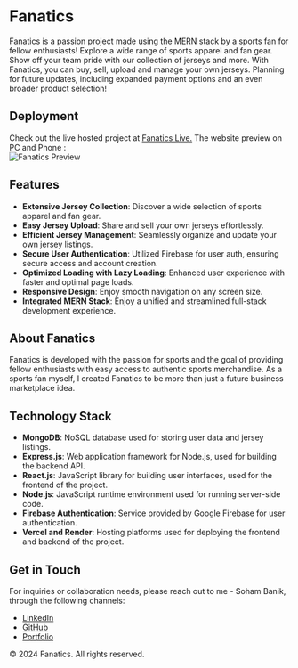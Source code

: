 # Fanatics

Fanatics is a passion project made using the MERN stack by a sports fan for fellow enthusiasts! Explore a wide range of sports apparel and fan gear. Show off your team pride with our collection of jerseys and more. With Fanatics, you can buy, sell, upload and manage your own jerseys. Planning for future updates, including expanded payment options and an even broader product selection!

## Deployment

Check out the live hosted project at [Fanatics Live.](https://fanatics-mern.vercel.app/) The website preview on PC and Phone :   
![Fanatics Preview](https://github.com/SohamB21/Fanatics-Frontend/assets/105418470/00fd4e58-9fb5-467b-b7bb-2a3d9a621a80)

## Features

- **Extensive Jersey Collection**: Discover a wide selection of sports apparel and fan gear.
- **Easy Jersey Upload**: Share and sell your own jerseys effortlessly.
- **Efficient Jersey Management**: Seamlessly organize and update your own jersey listings.
- **Secure User Authentication**: Utilized Firebase for user auth, ensuring secure access and account creation.
- **Optimized Loading with Lazy Loading**: Enhanced user experience with faster and optimal page loads.
- **Responsive Design**: Enjoy smooth navigation on any screen size.
- **Integrated MERN Stack**: Enjoy a unified and streamlined full-stack development experience.

## About Fanatics

Fanatics is developed with the passion for sports and the goal of providing fellow enthusiasts with easy access to authentic sports merchandise. As a sports fan myself, I created Fanatics to be more than just a future business marketplace idea.

## Technology Stack

- **MongoDB**: NoSQL database used for storing user data and jersey listings.
- **Express.js**: Web application framework for Node.js, used for building the backend API.
- **React.js**: JavaScript library for building user interfaces, used for the frontend of the project.
- **Node.js**: JavaScript runtime environment used for running server-side code.
- **Firebase Authentication**: Service provided by Google Firebase for user authentication.
- **Vercel and Render**: Hosting platforms used for deploying the frontend and backend of the project.

## Get in Touch

For inquiries or collaboration needs, please reach out to me - Soham Banik, through the following channels:
- [LinkedIn](https://www.linkedin.com/in/soham-banik-b13909237/)
- [GitHub](https://github.com/SohamB21)
- [Portfolio](https://soham-banik-portfolio.vercel.app/)

© 2024 Fanatics. All rights reserved.

